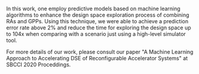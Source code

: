 In this work, one employ predictive models based on machine learning algorithms to enhance the design space exploration process of combining RAs and GPPs. Using this technique, we were able to achieve a prediction error rate above 2% and reduce the time for exploring the design space up to 104x when comparing with a scenario just using a high-level simulator tool.

For more details of our work, please consult our paper "A Machine Learning Approach to Accelerating DSE of Reconfigurable Accelerator Systems" at SBCCI 2020 Proceddings.
